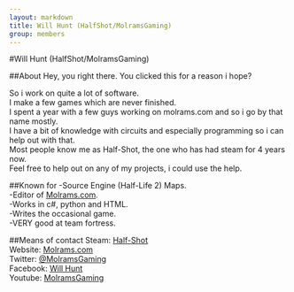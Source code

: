 ```yaml
---
layout: markdown
title: Will Hunt (HalfShot/MolramsGaming)
group: members
---
```


#Will Hunt (HalfShot/MolramsGaming)

##About
Hey, you right there. You clicked this for a reason i hope?

So i work on quite a lot of software.  
I make a few games which are never finished.  
I spent a year with a few guys working on molrams.com and so i go by that name mostly.  
I have a bit of knowledge with circuits and especially programming so i can help out with that.  
Most people know me as Half-Shot, the one who has had steam for 4 years now.  
Feel free to help out on any of my projects, i could use the help.


##Known for
-Source Engine (Half-Life 2) Maps.  
-Editor of [Molrams.com](http://molrams.com).  
-Works in c#, python and HTML.  
-Writes the occasional game.  
-VERY good at team fortress.  

##Means of contact
Steam: [Half-Shot](http://steamcommunity.com/id/half-shot)  
Website: [Molrams.com](http://molrams.com)  
Twitter: [@MolramsGaming](https://twitter.com/#!/MolramsGaming)  
Facebook: [Will Hunt](http://www.facebook.com/olhalfshot)  
Youtube: [MolramsGaming](http://www.youtube.com/user/MolramsGaming)  